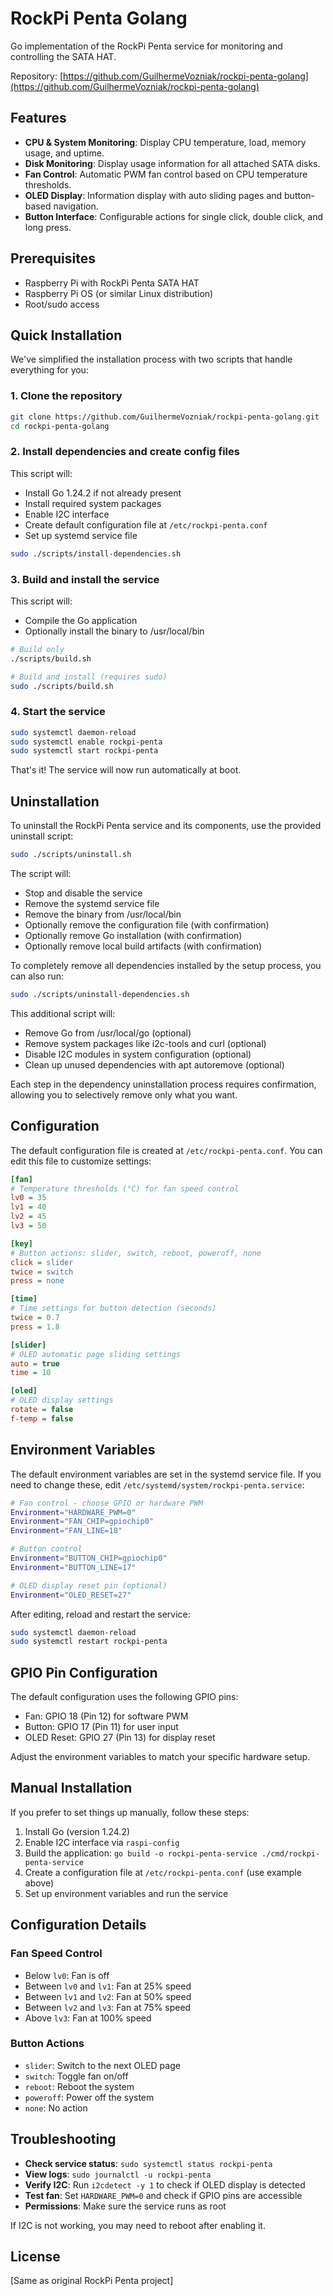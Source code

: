 # RockPi Penta Golang

Go implementation of the RockPi Penta service for monitoring and controlling the SATA HAT.

Repository: [https://github.com/GuilhermeVozniak/rockpi-penta-golang](https://github.com/GuilhermeVozniak/rockpi-penta-golang)

## Features

- **CPU & System Monitoring**: Display CPU temperature, load, memory usage, and uptime.
- **Disk Monitoring**: Display usage information for all attached SATA disks.
- **Fan Control**: Automatic PWM fan control based on CPU temperature thresholds.
- **OLED Display**: Information display with auto sliding pages and button-based navigation.
- **Button Interface**: Configurable actions for single click, double click, and long press.

## Prerequisites

- Raspberry Pi with RockPi Penta SATA HAT
- Raspberry Pi OS (or similar Linux distribution)
- Root/sudo access

## Quick Installation

We've simplified the installation process with two scripts that handle everything for you:

### 1. Clone the repository

```bash
git clone https://github.com/GuilhermeVozniak/rockpi-penta-golang.git
cd rockpi-penta-golang
```

### 2. Install dependencies and create config files

This script will:

- Install Go 1.24.2 if not already present
- Install required system packages
- Enable I2C interface
- Create default configuration file at `/etc/rockpi-penta.conf`
- Set up systemd service file

```bash
sudo ./scripts/install-dependencies.sh
```

### 3. Build and install the service

This script will:

- Compile the Go application
- Optionally install the binary to /usr/local/bin

```bash
# Build only
./scripts/build.sh

# Build and install (requires sudo)
sudo ./scripts/build.sh
```

### 4. Start the service

```bash
sudo systemctl daemon-reload
sudo systemctl enable rockpi-penta
sudo systemctl start rockpi-penta
```

That's it! The service will now run automatically at boot.

## Uninstallation

To uninstall the RockPi Penta service and its components, use the provided uninstall script:

```bash
sudo ./scripts/uninstall.sh
```

The script will:

- Stop and disable the service
- Remove the systemd service file
- Remove the binary from /usr/local/bin
- Optionally remove the configuration file (with confirmation)
- Optionally remove Go installation (with confirmation)
- Optionally remove local build artifacts (with confirmation)

To completely remove all dependencies installed by the setup process, you can also run:

```bash
sudo ./scripts/uninstall-dependencies.sh
```

This additional script will:

- Remove Go from /usr/local/go (optional)
- Remove system packages like i2c-tools and curl (optional)
- Disable I2C modules in system configuration (optional)
- Clean up unused dependencies with apt autoremove (optional)

Each step in the dependency uninstallation process requires confirmation, allowing you to selectively remove only what you want.

## Configuration

The default configuration file is created at `/etc/rockpi-penta.conf`. You can edit this file to customize settings:

```ini
[fan]
# Temperature thresholds (°C) for fan speed control
lv0 = 35
lv1 = 40
lv2 = 45
lv3 = 50

[key]
# Button actions: slider, switch, reboot, poweroff, none
click = slider
twice = switch
press = none

[time]
# Time settings for button detection (seconds)
twice = 0.7
press = 1.8

[slider]
# OLED automatic page sliding settings
auto = true
time = 10

[oled]
# OLED display settings
rotate = false
f-temp = false
```

## Environment Variables

The default environment variables are set in the systemd service file. If you need to change these, edit `/etc/systemd/system/rockpi-penta.service`:

```bash
# Fan control - choose GPIO or hardware PWM
Environment="HARDWARE_PWM=0"
Environment="FAN_CHIP=gpiochip0"
Environment="FAN_LINE=18"

# Button control
Environment="BUTTON_CHIP=gpiochip0"
Environment="BUTTON_LINE=17"

# OLED display reset pin (optional)
Environment="OLED_RESET=27"
```

After editing, reload and restart the service:

```bash
sudo systemctl daemon-reload
sudo systemctl restart rockpi-penta
```

## GPIO Pin Configuration

The default configuration uses the following GPIO pins:

- Fan: GPIO 18 (Pin 12) for software PWM
- Button: GPIO 17 (Pin 11) for user input
- OLED Reset: GPIO 27 (Pin 13) for display reset

Adjust the environment variables to match your specific hardware setup.

## Manual Installation

If you prefer to set things up manually, follow these steps:

1. Install Go (version 1.24.2)
2. Enable I2C interface via `raspi-config`
3. Build the application: `go build -o rockpi-penta-service ./cmd/rockpi-penta-service`
4. Create a configuration file at `/etc/rockpi-penta.conf` (use example above)
5. Set up environment variables and run the service

## Configuration Details

### Fan Speed Control

- Below `lv0`: Fan is off
- Between `lv0` and `lv1`: Fan at 25% speed
- Between `lv1` and `lv2`: Fan at 50% speed
- Between `lv2` and `lv3`: Fan at 75% speed
- Above `lv3`: Fan at 100% speed

### Button Actions

- `slider`: Switch to the next OLED page
- `switch`: Toggle fan on/off
- `reboot`: Reboot the system
- `poweroff`: Power off the system
- `none`: No action

## Troubleshooting

- **Check service status**: `sudo systemctl status rockpi-penta`
- **View logs**: `sudo journalctl -u rockpi-penta`
- **Verify I2C**: Run `i2cdetect -y 1` to check if OLED display is detected
- **Test fan**: Set `HARDWARE_PWM=0` and check if GPIO pins are accessible
- **Permissions**: Make sure the service runs as root

If I2C is not working, you may need to reboot after enabling it.

## License

[Same as original RockPi Penta project]
